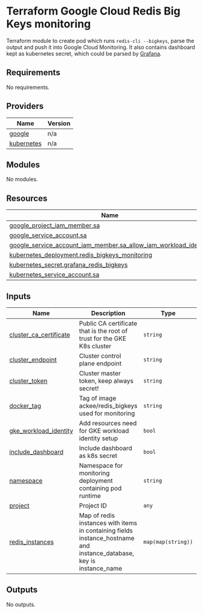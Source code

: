 # Terraform Google Cloud Redis Big Keys monitoring

Terraform module to create pod which runs `redis-cli --bigkeys`, parse the output and push it into Google Cloud Monitoring.
It also contains dashboard kept as kubernetes secret, which could be parsed by [Grafana](https://github.com/grafana/helm-charts).

<!-- BEGINNING OF PRE-COMMIT-TERRAFORM DOCS HOOK -->
## Requirements

No requirements.

## Providers

| Name | Version |
|------|---------|
| <a name="provider_google"></a> [google](#provider\_google) | n/a |
| <a name="provider_kubernetes"></a> [kubernetes](#provider\_kubernetes) | n/a |

## Modules

No modules.

## Resources

| Name | Type |
|------|------|
| [google_project_iam_member.sa](https://registry.terraform.io/providers/hashicorp/google/latest/docs/resources/project_iam_member) | resource |
| [google_service_account.sa](https://registry.terraform.io/providers/hashicorp/google/latest/docs/resources/service_account) | resource |
| [google_service_account_iam_member.sa_allow_iam_workload_identity](https://registry.terraform.io/providers/hashicorp/google/latest/docs/resources/service_account_iam_member) | resource |
| [kubernetes_deployment.redis_bigkeys_monitoring](https://registry.terraform.io/providers/hashicorp/kubernetes/latest/docs/resources/deployment) | resource |
| [kubernetes_secret.grafana_redis_bigkeys](https://registry.terraform.io/providers/hashicorp/kubernetes/latest/docs/resources/secret) | resource |
| [kubernetes_service_account.sa](https://registry.terraform.io/providers/hashicorp/kubernetes/latest/docs/resources/service_account) | resource |

## Inputs

| Name | Description | Type | Default | Required |
|------|-------------|------|---------|:--------:|
| <a name="input_cluster_ca_certificate"></a> [cluster\_ca\_certificate](#input\_cluster\_ca\_certificate) | Public CA certificate that is the root of trust for the GKE K8s cluster | `string` | n/a | yes |
| <a name="input_cluster_endpoint"></a> [cluster\_endpoint](#input\_cluster\_endpoint) | Cluster control plane endpoint | `string` | n/a | yes |
| <a name="input_cluster_token"></a> [cluster\_token](#input\_cluster\_token) | Cluster master token, keep always secret! | `string` | n/a | yes |
| <a name="input_docker_tag"></a> [docker\_tag](#input\_docker\_tag) | Tag of image ackee/redis\_bigkeys used for monitoring | `string` | `"latest"` | no |
| <a name="input_gke_workload_identity"></a> [gke\_workload\_identity](#input\_gke\_workload\_identity) | Add resources need for GKE workload identity setup | `bool` | `true` | no |
| <a name="input_include_dashboard"></a> [include\_dashboard](#input\_include\_dashboard) | Include dashboard as k8s secret | `bool` | `true` | no |
| <a name="input_namespace"></a> [namespace](#input\_namespace) | Namespace for monitoring deployment containing pod runtime | `string` | n/a | yes |
| <a name="input_project"></a> [project](#input\_project) | Project ID | `any` | n/a | yes |
| <a name="input_redis_instances"></a> [redis\_instances](#input\_redis\_instances) | Map of redis instances with items in containing fields instance\_hostname and instance\_database, key is instance\_name | `map(map(string))` | `{}` | no |

## Outputs

No outputs.
<!-- END OF PRE-COMMIT-TERRAFORM DOCS HOOK -->
